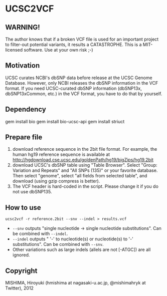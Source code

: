 # UCSC2VCF
## WARNING!
The author knows that if a broken VCF file is used for an important project to filter-out potential variants, it results a CATASTROPHE. This is a MIT-licensed software. Use at your own risk ;-)

## Motivation
UCSC curates NCBI's dbSNP data before release at the UCSC Genome Database. However, only NCBI releases the dbSNP information in the VCF format. If you need UCSC-curated dbSNP information (dbSNP13x, dbSNP13xCommon, etc.) in the VCF format, you have to do that by yourself.

## Dependency
 gem install bio
 gem install bio-ucsc-api
 gem install striuct

## Prepare file
1. download reference sequence in the 2bit file format. For example, the human hg19 reference sequence is available at http://hgdownload.cse.ucsc.edu/goldenPath/hg19/bigZips/hg19.2bit
2. download UCSC's dbSNP table using "Table Browser". Select "Group: Variation and Repeats" and "All SNPs (135)" or your favorite database. Then select "genome", select "all fields from selected table", and download (using gzip compress is better).
3. The VCF header is hard-coded in the script. Please change it if you do not use dbSNP135. 

## How to use
    ucsc2vcf -r reference.2bit --snv --indel > results.vcf

* `--snv` outputs "single nucleotide -> single nucleotide substitutions". Can be combined with `--indel`.
* `--indel` outputs " '-' to nucleotide(s) or nucleotide(s) to '-' substitutions". Can be combined with `--snv`.
* Other variations such as large indels (allels are not [-ATGC]) are all ignored.

## Copyright
 MISHIMA, Hiroyuki (hmishima at nagasaki-u.ac.jp, @mishimahryk at Twitter), 2012
